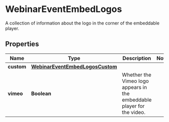 

# WebinarEventEmbedLogos

A collection of information about the logo in the corner of the embeddable player.

## Properties

| Name | Type | Description | Notes |
|------------ | ------------- | ------------- | -------------|
|**custom** | [**WebinarEventEmbedLogosCustom**](WebinarEventEmbedLogosCustom.md) |  |  |
|**vimeo** | **Boolean** | Whether the Vimeo logo appears in the embeddable player for the video. |  |



